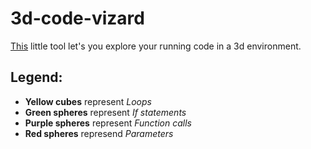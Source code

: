 # 3d-code-vizard

[This](https://maierfelix.github.io/3d-code-vizard/) little tool let's you explore your running code in a 3d environment.

## Legend:
 - **Yellow cubes** represent *Loops*
 - **Green spheres** represent *If statements*
 - **Purple spheres** represent *Function calls*
 - **Red spheres** represend *Parameters*
